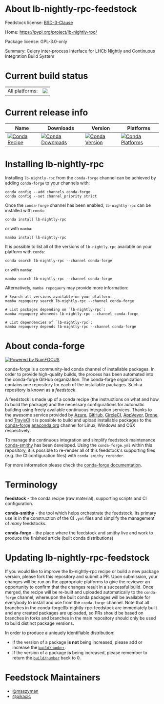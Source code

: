 About lb-nightly-rpc-feedstock
==============================

Feedstock license: [BSD-3-Clause](https://github.com/conda-forge/lb-nightly-rpc-feedstock/blob/main/LICENSE.txt)

Home: https://pypi.org/project/lb-nightly-rpc/

Package license: GPL-3.0-only

Summary: Celery inter-process interface for LHCb Nightly and Continuous Integration Build System

Current build status
====================


<table><tr><td>All platforms:</td>
    <td>
      <a href="https://dev.azure.com/conda-forge/feedstock-builds/_build/latest?definitionId=14584&branchName=main">
        <img src="https://dev.azure.com/conda-forge/feedstock-builds/_apis/build/status/lb-nightly-rpc-feedstock?branchName=main">
      </a>
    </td>
  </tr>
</table>

Current release info
====================

| Name | Downloads | Version | Platforms |
| --- | --- | --- | --- |
| [![Conda Recipe](https://img.shields.io/badge/recipe-lb--nightly--rpc-green.svg)](https://anaconda.org/conda-forge/lb-nightly-rpc) | [![Conda Downloads](https://img.shields.io/conda/dn/conda-forge/lb-nightly-rpc.svg)](https://anaconda.org/conda-forge/lb-nightly-rpc) | [![Conda Version](https://img.shields.io/conda/vn/conda-forge/lb-nightly-rpc.svg)](https://anaconda.org/conda-forge/lb-nightly-rpc) | [![Conda Platforms](https://img.shields.io/conda/pn/conda-forge/lb-nightly-rpc.svg)](https://anaconda.org/conda-forge/lb-nightly-rpc) |

Installing lb-nightly-rpc
=========================

Installing `lb-nightly-rpc` from the `conda-forge` channel can be achieved by adding `conda-forge` to your channels with:

```
conda config --add channels conda-forge
conda config --set channel_priority strict
```

Once the `conda-forge` channel has been enabled, `lb-nightly-rpc` can be installed with `conda`:

```
conda install lb-nightly-rpc
```

or with `mamba`:

```
mamba install lb-nightly-rpc
```

It is possible to list all of the versions of `lb-nightly-rpc` available on your platform with `conda`:

```
conda search lb-nightly-rpc --channel conda-forge
```

or with `mamba`:

```
mamba search lb-nightly-rpc --channel conda-forge
```

Alternatively, `mamba repoquery` may provide more information:

```
# Search all versions available on your platform:
mamba repoquery search lb-nightly-rpc --channel conda-forge

# List packages depending on `lb-nightly-rpc`:
mamba repoquery whoneeds lb-nightly-rpc --channel conda-forge

# List dependencies of `lb-nightly-rpc`:
mamba repoquery depends lb-nightly-rpc --channel conda-forge
```


About conda-forge
=================

[![Powered by
NumFOCUS](https://img.shields.io/badge/powered%20by-NumFOCUS-orange.svg?style=flat&colorA=E1523D&colorB=007D8A)](https://numfocus.org)

conda-forge is a community-led conda channel of installable packages.
In order to provide high-quality builds, the process has been automated into the
conda-forge GitHub organization. The conda-forge organization contains one repository
for each of the installable packages. Such a repository is known as a *feedstock*.

A feedstock is made up of a conda recipe (the instructions on what and how to build
the package) and the necessary configurations for automatic building using freely
available continuous integration services. Thanks to the awesome service provided by
[Azure](https://azure.microsoft.com/en-us/services/devops/), [GitHub](https://github.com/),
[CircleCI](https://circleci.com/), [AppVeyor](https://www.appveyor.com/),
[Drone](https://cloud.drone.io/welcome), and [TravisCI](https://travis-ci.com/)
it is possible to build and upload installable packages to the
[conda-forge](https://anaconda.org/conda-forge) [anaconda.org](https://anaconda.org/)
channel for Linux, Windows and OSX respectively.

To manage the continuous integration and simplify feedstock maintenance
[conda-smithy](https://github.com/conda-forge/conda-smithy) has been developed.
Using the ``conda-forge.yml`` within this repository, it is possible to re-render all of
this feedstock's supporting files (e.g. the CI configuration files) with ``conda smithy rerender``.

For more information please check the [conda-forge documentation](https://conda-forge.org/docs/).

Terminology
===========

**feedstock** - the conda recipe (raw material), supporting scripts and CI configuration.

**conda-smithy** - the tool which helps orchestrate the feedstock.
                   Its primary use is in the construction of the CI ``.yml`` files
                   and simplify the management of *many* feedstocks.

**conda-forge** - the place where the feedstock and smithy live and work to
                  produce the finished article (built conda distributions)


Updating lb-nightly-rpc-feedstock
=================================

If you would like to improve the lb-nightly-rpc recipe or build a new
package version, please fork this repository and submit a PR. Upon submission,
your changes will be run on the appropriate platforms to give the reviewer an
opportunity to confirm that the changes result in a successful build. Once
merged, the recipe will be re-built and uploaded automatically to the
`conda-forge` channel, whereupon the built conda packages will be available for
everybody to install and use from the `conda-forge` channel.
Note that all branches in the conda-forge/lb-nightly-rpc-feedstock are
immediately built and any created packages are uploaded, so PRs should be based
on branches in forks and branches in the main repository should only be used to
build distinct package versions.

In order to produce a uniquely identifiable distribution:
 * If the version of a package **is not** being increased, please add or increase
   the [``build/number``](https://docs.conda.io/projects/conda-build/en/latest/resources/define-metadata.html#build-number-and-string).
 * If the version of a package **is** being increased, please remember to return
   the [``build/number``](https://docs.conda.io/projects/conda-build/en/latest/resources/define-metadata.html#build-number-and-string)
   back to 0.

Feedstock Maintainers
=====================

* [@maszyman](https://github.com/maszyman/)
* [@pikacic](https://github.com/pikacic/)

